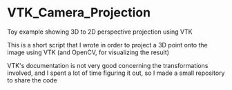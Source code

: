 # VTK_Camera_Projection
Toy example showing 3D to 2D perspective projection using VTK

This is a short script that I wrote in order to project a 3D point onto the image using VTK (and OpenCV, for visualizing the result)

VTK's documentation  is not very good concerning the transformations involved, and I spent a lot of time figuring it out, so I made a small repository to share the code
